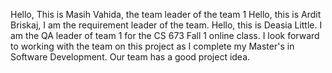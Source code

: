 Hello, This is Masih Vahida, the team leader of the team 1
Hello, this is Ardit Briskaj, I am the requirement leader of the team.
Hello, this is Deasia Little. I am the QA leader of team 1 for the CS 673 Fall 1 online class. I look forward to working with the team on this project as I complete my Master's in Software Development. Our team has a good project idea.